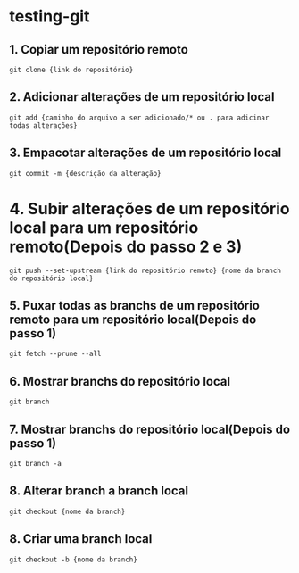 # testing-git

## 1. Copiar um repositório remoto
```
git clone {link do repositório}
```

## 2. Adicionar alterações de um repositório local
```
git add {caminho do arquivo a ser adicionado/* ou . para adicinar todas alterações}
```

## 3. Empacotar alterações de um repositório local
```
git commit -m {descrição da alteração}
```

# 4. Subir alterações de um repositório local para um repositório remoto(Depois do passo 2 e 3)
```
git push --set-upstream {link do repositório remoto} {nome da branch do repositório local}
```

## 5. Puxar todas as branchs de um repositório remoto para um repositório local(Depois do passo 1)
```
git fetch --prune --all
```

## 6. Mostrar branchs do repositório local
```
git branch
```

## 7. Mostrar branchs do repositório local(Depois do passo 1)
```
git branch -a
```

## 8. Alterar branch a branch local
```
git checkout {nome da branch}
```

## 8. Criar uma branch local
```
git checkout -b {nome da branch}
```
